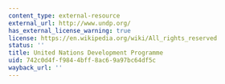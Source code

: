 ```yaml
---
content_type: external-resource
external_url: http://www.undp.org/
has_external_license_warning: true
license: https://en.wikipedia.org/wiki/All_rights_reserved
status: ''
title: United Nations Development Programme
uid: 742c0d4f-f984-4bff-8ac6-9a97bc64df5c
wayback_url: ''
---
```


